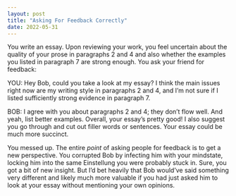 ```yaml
---
layout: post
title: "Asking For Feedback Correctly"
date: 2022-05-31
---
```

You write an essay. Upon reviewing your work, you feel uncertain about the quality of your prose in paragraphs 2 and 4 and also whether the examples you listed in paragraph 7 are strong enough. You ask your friend for feedback:

YOU: Hey Bob, could you take a look at my essay? I think the main issues right now are my writing style in paragraphs 2 and 4, and I’m not sure if I listed sufficiently strong evidence in paragraph 7.

BOB: I agree with you about paragraphs 2 and 4; they don’t flow well. And yeah, list better examples. Overall, your essay’s pretty good! I also suggest you go through and cut out filler words or sentences. Your essay could be much more succinct.

You messed up. The entire *point* of asking people for feedback is to get a new perspective. You corrupted Bob by infecting him with your mindstate, locking him into the same Einstellung you were probably stuck in. Sure, you got a bit of new insight. But I’d bet heavily that Bob would’ve said something very different and likely much more valuable if you had just asked him to look at your essay without mentioning your own opinions.
